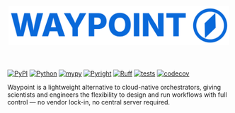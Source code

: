 <h1 align="center"><img src="asset/waypoint.svg" alt="alt text" width="500"></h1>
</br>


[![PyPI](https://img.shields.io/pypi/v/waypoint?label=PyPI)](https://pypi.org/project/waypoint/)
[![Python](https://img.shields.io/badge/python-3.10+-blue)](https://www.python.org/)
[![mypy](https://img.shields.io/badge/mypy-checked-blue)](http://mypy-lang.org/)
[![Pyright](https://img.shields.io/badge/pyright-checked-blue)](https://github.com/microsoft/pyright)
[![Ruff](https://img.shields.io/endpoint?url=https://raw.githubusercontent.com/astral-sh/ruff/main/assets/badge/v2.json)](https://github.com/astral-sh/ruff)
[![tests](https://img.shields.io/github/actions/workflow/status/cswartzvi/waypoint/testing.yaml?branch=main&label=tests&logo=github)](https://github.com/cswartzvi/waypoint/actions/workflows/main.yaml)
[![codecov](https://codecov.io/github/cswartzvi/waypoint/graph/badge.svg?token=1o01x0xk7i)](https://codecov.io/github/cswartzvi/waypoint)

Waypoint is a lightweight alternative to cloud-native orchestrators, giving scientists and engineers the flexibility to design and run workflows with full control — no vendor lock-in, no central server required.
